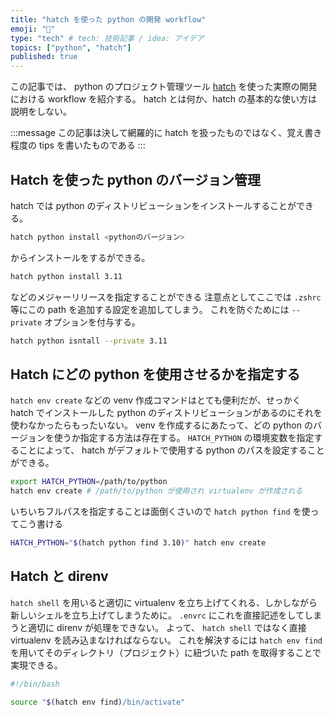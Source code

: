 ```yaml
---
title: "hatch を使った python の開発 workflow"
emoji: "🦔"
type: "tech" # tech: 技術記事 / idea: アイデア
topics: ["python", "hatch"]
published: true
---
```

この記事では、 python のプロジェクト管理ツール [hatch](https://github.com/pypa/hatch) を使った実際の開発における workflow を紹介する。
hatch とは何か、hatch の基本的な使い方は説明をしない。

:::message
この記事は決して網羅的に hatch を扱ったものではなく、覚え書き程度の tips を書いたものである
:::

## Hatch を使った python のバージョン管理

hatch では python のディストリビューションをインストールすることができる。
```bash
hatch python install <pythonのバージョン>
```

からインストールをするができる。
```bash
hatch python install 3.11
```

などのメジャーリリースを指定することができる
注意点としてここでは `.zshrc` 等にこの path を追加する設定を追加してしまう。
これを防ぐためには `--private` オプションを付与する。

```bash
hatch python isntall --private 3.11
```

## Hatch にどの python を使用させるかを指定する

`hatch env create` などの venv 作成コマンドはとても便利だが、せっかく hatch でインストールした python のディストリビューションがあるのにそれを使わなかったらもったいない。
venv を作成するにあたって、どの python のバージョンを使うか指定する方法は存在する。
`HATCH_PYTHON` の環境変数を指定することによって、 hatch がデフォルトで使用する python のパスを設定することができる。

```bash
export HATCH_PYTHON=/path/to/python
hatch env create # /path/to/python が使用され virtualenv が作成される
```

いちいちフルパスを指定することは面倒くさいので `hatch python find` を使ってこう書ける

```bash
HATCH_PYTHON="$(hatch python find 3.10)" hatch env create
```

## Hatch と direnv

`hatch shell` を用いると適切に virtualenv を立ち上げてくれる、しかしながら新しいシェルを立ち上げてしまうために。 `.envrc` にこれを直接記述をしてしまうと適切に direnv が処理をできない。
よって、 `hatch shell` ではなく直接 virtualenv を読み込まなければならない。
これを解決するには `hatch env find` を用いてそのディレクトリ（プロジェクト）に紐づいた path を取得することで実現できる。

```bash
#!/bin/bash

source "$(hatch env find)/bin/activate"
```
